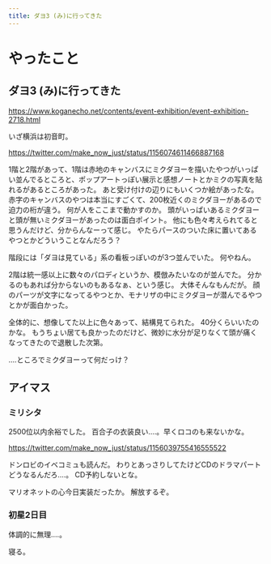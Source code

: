```yaml
---
title: ダヨ3 (み)に行ってきた
---
```


# やったこと

## ダヨ3 (み)に行ってきた

https://www.koganecho.net/contents/event-exhibition/event-exhibition-2718.html

いざ横浜は初音町。

https://twitter.com/make_now_just/status/1156074611466887168

1階と2階があって、1階は赤地のキャンバスにミクダヨーを描いたやつがいっぱい並んでるところと、ポップアートっぽい展示と感想ノートとかミクの写真を貼れるがあるところがあった。
あと受け付けの辺りにもいくつか絵があったな。
赤字のキャンバスのやつは本当にすごくて、200枚近くのミクダヨーがあるので迫力の桁が違う。
何が人をここまで動かすのか。
頭がいっぱいあるミクダヨーと頭が無いミクダヨーがあったのは面白ポイント。
他にも色々考えられてると思うんだけど、分からんなーって感じ。
やたらパースのついた床に置いてあるやつとかどういうことなんだろう？

階段には「ダヨは見ている」系の看板っぽいのが3つ並んでいた。
何やねん。

2階は統一感以上に数々のパロディというか、模倣みたいなのが並んでた。
分かるのもあれば分からないのもあるなぁ、という感じ。
大体そんなもんだが。
顔のパーツが文字になってるやつとか、モナリザの中にミクダヨーが潜んでるやつとかが面白かった。

全体的に、想像してた以上に色々あって、結構見てられた。
40分くらいいたのかな。
もうちょい居ても良かったのだけど、微妙に水分が足りなくて頭が痛くなってきたので退散した次第。

‥‥ところでミクダヨーって何だっけ？

## アイマス

### ミリシタ

2500位以内余裕でした。
百合子の衣装良い‥‥。早くロコのも来ないかな。

https://twitter.com/make_now_just/status/1156039755416555522

ドンロビのイベコミュも読んだ。
わりとあっさりしてたけどCDのドラマパートどうなるんだろ‥‥。
CD予約しないとな。

マリオネットの心今日実装だったか。
解放するぞ。

### 初星2日目

体調的に無理‥‥。

寝る。
